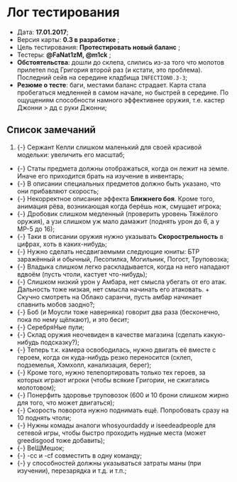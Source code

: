# Лог тестирования

* Дата: **17.01.2017**;
* Версия карты: **0.3 в разработке** ;
* Цель тестирования: **Протестировать новый баланс** ;
* Тестеры: **@FaNat1zM, @m1ck** ;
* **Обстоятельства**: дошли до склепа, слились из-за того что молотов прилетел под Григория второй раз (и кстати, это проблема). Последний сейв на середине кладбища `INFECTION0.3-3`;
* **Резюме о тесте**: баги, местами баланс страдает. Карта стала пробегаться медленней в самом начале, но быстрей в середине. По ощущениям способности намного эффективнее оружия, т.е. кастер Джонни > дд с руки Джонни;

## Список замечаний

1. {-} Сержант Келли слишком маленький для своей красивой модельки: увеличить его масштаб;
* {-} Статы предмета должны отображаться, когда он лежит на земле. Иначе его приходится брать на изучение в инвентарь;
* {-} В описании специальных предметов должно быть указано, что они прибавляют скорость;
* {-} Некорректное описание эффекта **Ближнего боя**. Кроме того, анимация рёва, возникающая когда берёшь нож, смущает игрока;
* {-} Дробовик слишком медленный (проверить уровень Тяжёлого оружия), а узи слишком уж мало дамажит (поднять урон до 6, а у МР-5 до 16);
* {-} Таки в описании оружия нужно указывать **Скорострельность** в цифрах, хоть в каких-нибудь;
* {-} Нужно сделать несдвигаемыми следующие юниты: БТР заражённый и обычный, Лесопилка, Могильник, Погост, Труповозка;
* {-} Владыка слишком легко раскладывается, когда на него нападают вдвоём (пусть чтоли, кастует что-нибудь);
* {-} Слишком низкий урон у Амбара, нет смысла убегать от его атак. Дальность тоже низкая, нет смысла начинать его атаковать. + Скучно смотреть на Облако саранчи, пусть амбар начинает спавнить мобов заодно?;
* {-} Боб (и Моусли тоже наверняка) говорит два раза (бесконечно, пока по нему щёлкают), и это бесит;
* {-} СеребряНые пули;
* {-} Склад оружия неочевиден в качестве магазина (сделать какую-нибудь подсказку?);
* {-} Теперь т.к. камера освободилась, нужно двигать её вместе с героем, когда он куда-нибудь резко переносится (склеп, подземелья, Хэмхолл, канализация, берег);
* {-} Кроме того, нужно телепортировать только тех героев, за которых играют игроки (чтобы всякие Григории, не сжигались молотовом);
* {-} Понерфить здоровье труповозок (600 и 10 брони слишком жирно для того, что может двигаться);
* {-} Скорость поворота нужно поднимать ещё. Попробовать сразу на 10 поднять чтоли;
* {-} Нужны комады аналоги whosyourdaddy и iseedeadpeople для сетевой игры, чтобы быстро проходить нудные места (может greedisgood тоже добавить);
* {-} ВеЩМешок;
* {-} -сс и -cf совместить в одну команду;
* {-} у способностей должны указываться затраты маны (при изучении), перезарядка и т.д. и т.п.;
